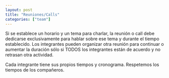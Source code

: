 ```yaml
---
layout: post
title: "Reuniones/Calls"
categories: ["team"]
---
```


Si se establece un horario y un tema para charlar, la reunión o call debe dedicarse exclusivamente para<!--more--> hablar sobre ese tema y durante el tiempo establecido. Los integrantes pueden organizar otra reunión para continuar o aumentar la duración sólo si TODOS los integrantes están de acuerdo y no retrasan otra actividad.

Cada integrante tiene sus propios tiempos y cronograma. Respetemos los tiempos de los compañeros.
